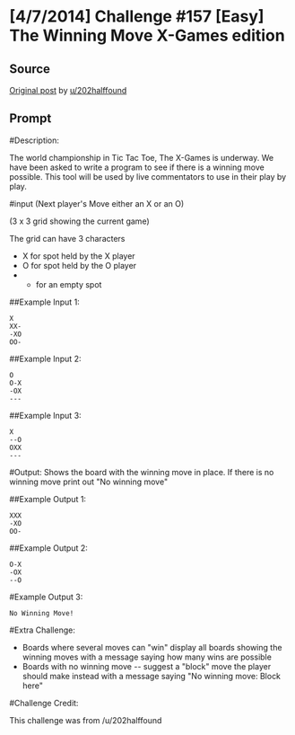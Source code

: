 # [4/7/2014] Challenge #157 [Easy] The Winning Move X-Games edition

## Source

[Original post](https://old.reddit.com/r/dailyprogrammer/comments/22fgs1/472014_challenge_157_easy_the_winning_move_xgames/) by [u/202halffound](https://old.reddit.com/u/202halffound)

## Prompt

#Description:

The world championship in Tic Tac Toe, The X-Games is underway. We have been asked to write a program
to see if there is a winning move possible. This tool will be used by live commentators to
use in their play by play.


#input
(Next player's Move either an X or an O)

(3 x 3 grid showing the current game)

The grid can have 3 characters

* X for spot held by the X player
* O for spot held by the O player
* - for an empty spot


##Example Input 1:

    X
    XX-
    -XO
    OO-


##Example Input 2:

    O
    O-X
    -OX
    ---

##Example Input 3:

    X
    --O
    OXX
    ---

#Output:
Shows the board with the winning move in place. If there is no winning move print out "No winning move"

##Example Output 1:

    XXX
    -XO
    OO-


##Example Output 2:

    O-X
    -OX
    --O

#Example Output 3:

    No Winning Move!


#Extra Challenge:

* Boards where several moves can "win" display all boards showing the winning moves with a message saying how many wins are possible
* Boards with no winning move -- suggest a "block" move the player should make instead with a message saying "No winning move: Block here"

#Challenge Credit:

This challenge was from /u/202halffound
